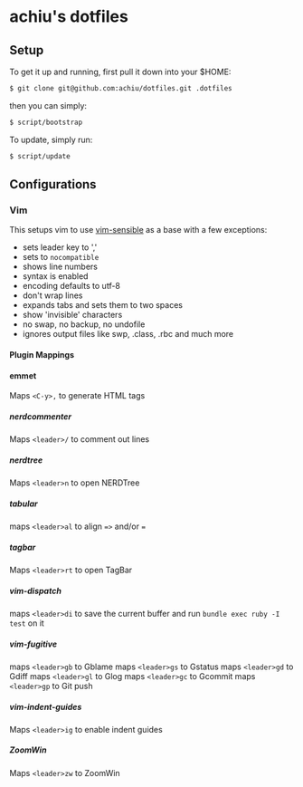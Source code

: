 # achiu's dotfiles #

## Setup ##

To get it up and running, first pull it down into your $HOME:

```bash
$ git clone git@github.com:achiu/dotfiles.git .dotfiles
```

then you can simply:

```bash
$ script/bootstrap
```

To update, simply run:

```bash
$ script/update
```

## Configurations

### Vim

This setups vim to use
[vim-sensible](https://github.com/tpope/vim-sensible) as a base with a
few exceptions:

* sets leader key to ','
* sets to `nocompatible `
* shows line numbers
* syntax is enabled
* encoding defaults to utf-8
* don't wrap lines
* expands tabs and sets them to two spaces
* show 'invisible' characters
* no swap, no backup, no undofile
* ignores output files like swp, .class, .rbc and much more

#### Plugin Mappings

#### emmet

Maps `<C-y>,` to generate HTML tags

##### nerdcommenter

Maps `<leader>/` to comment out lines

##### nerdtree

Maps `<leader>n` to open NERDTree

##### tabular

maps `<leader>al` to align `=>` and/or `=`

##### tagbar

Maps `<leader>rt` to open TagBar

##### vim-dispatch

maps `<leader>di` to save the current buffer and run `bundle exec ruby -I test` on it

##### vim-fugitive

maps `<leader>gb` to Gblame
maps `<leader>gs` to Gstatus
maps `<leader>gd` to Gdiff
maps `<leader>gl` to Glog
maps `<leader>gc` to Gcommit
maps `<leader>gp` to Git push

##### vim-indent-guides

Maps `<leader>ig` to enable indent guides

##### ZoomWin

Maps `<leader>zw` to ZoomWin
